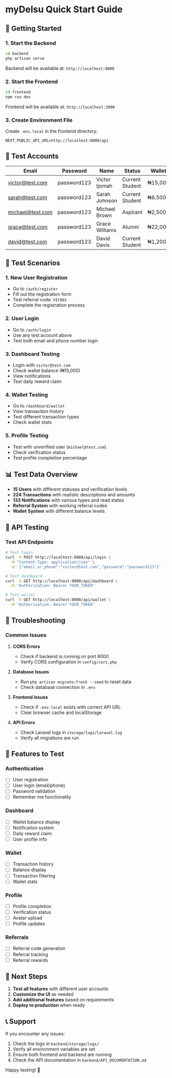 # myDelsu Quick Start Guide

## 🚀 Getting Started

### 1. Start the Backend

```bash
cd backend
php artisan serve
```

Backend will be available at: `http://localhost:8000`

### 2. Start the Frontend

```bash
cd frontend
npm run dev
```

Frontend will be available at: `http://localhost:3000`

### 3. Create Environment File

Create `.env.local` in the frontend directory:

```env
NEXT_PUBLIC_API_URL=http://localhost:8000/api
```

## 🔑 Test Accounts

| Email            | Password    | Name           | Status          | Wallet  | Verification    |
| ---------------- | ----------- | -------------- | --------------- | ------- | --------------- |
| victor@test.com  | password123 | Victor Ijomah  | Current Student | ₦15,000 | ✅ Verified     |
| sarah@test.com   | password123 | Sarah Johnson  | Current Student | ₦8,500  | ✅ Verified     |
| michael@test.com | password123 | Michael Brown  | Aspirant        | ₦2,500  | ❌ Not Verified |
| grace@test.com   | password123 | Grace Williams | Alumni          | ₦22,000 | ✅ Verified     |
| david@test.com   | password123 | David Davis    | Current Student | ₦1,200  | ❌ Not Verified |

## 🧪 Test Scenarios

### 1. New User Registration

- Go to `/auth/register`
- Fill out the registration form
- Test referral code: `VIC001`
- Complete the registration process

### 2. User Login

- Go to `/auth/login`
- Use any test account above
- Test both email and phone number login

### 3. Dashboard Testing

- Login with `victor@test.com`
- Check wallet balance (₦15,000)
- View notifications
- Test daily reward claim

### 4. Wallet Testing

- Go to `/dashboard/wallet`
- View transaction history
- Test different transaction types
- Check wallet stats

### 5. Profile Testing

- Test with unverified user (`michael@test.com`)
- Check verification status
- Test profile completion percentage

## 📊 Test Data Overview

- **15 Users** with different statuses and verification levels
- **224 Transactions** with realistic descriptions and amounts
- **133 Notifications** with various types and read states
- **Referral System** with working referral codes
- **Wallet System** with different balance levels

## 🔧 API Testing

### Test API Endpoints

```bash
# Test login
curl -X POST http://localhost:8000/api/login \
  -H "Content-Type: application/json" \
  -d '{"email_or_phone":"victor@test.com","password":"password123"}'

# Test dashboard
curl -X GET http://localhost:8000/api/dashboard \
  -H "Authorization: Bearer YOUR_TOKEN"

# Test wallet
curl -X GET http://localhost:8000/api/wallet \
  -H "Authorization: Bearer YOUR_TOKEN"
```

## 🐛 Troubleshooting

### Common Issues

1. **CORS Errors**

   - Check if backend is running on port 8000
   - Verify CORS configuration in `config/cors.php`

2. **Database Issues**

   - Run `php artisan migrate:fresh --seed` to reset data
   - Check database connection in `.env`

3. **Frontend Issues**

   - Check if `.env.local` exists with correct API URL
   - Clear browser cache and localStorage

4. **API Errors**
   - Check Laravel logs in `storage/logs/laravel.log`
   - Verify all migrations are run

## 📱 Features to Test

### Authentication

- [ ] User registration
- [ ] User login (email/phone)
- [ ] Password validation
- [ ] Remember me functionality

### Dashboard

- [ ] Wallet balance display
- [ ] Notification system
- [ ] Daily reward claim
- [ ] User profile info

### Wallet

- [ ] Transaction history
- [ ] Balance display
- [ ] Transaction filtering
- [ ] Wallet stats

### Profile

- [ ] Profile completion
- [ ] Verification status
- [ ] Avatar upload
- [ ] Profile updates

### Referrals

- [ ] Referral code generation
- [ ] Referral tracking
- [ ] Referral rewards

## 🎯 Next Steps

1. **Test all features** with different user accounts
2. **Customize the UI** as needed
3. **Add additional features** based on requirements
4. **Deploy to production** when ready

## 📞 Support

If you encounter any issues:

1. Check the logs in `backend/storage/logs/`
2. Verify all environment variables are set
3. Ensure both frontend and backend are running
4. Check the API documentation in `backend/API_DOCUMENTATION.md`

Happy testing! 🎉
